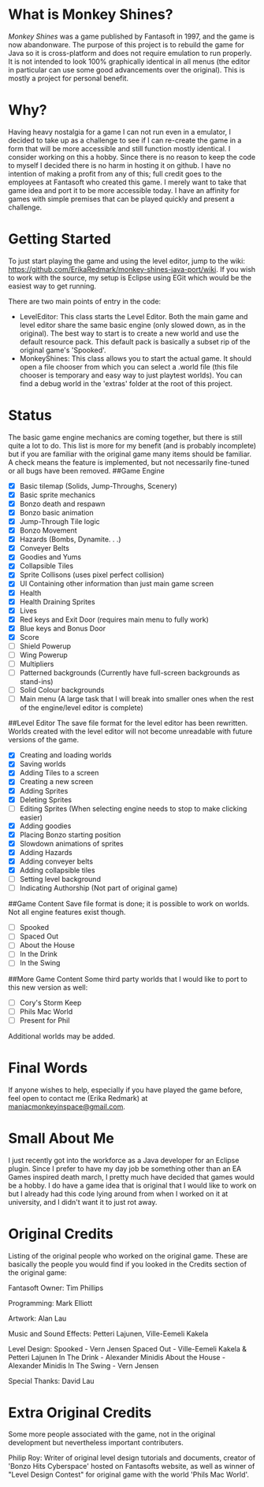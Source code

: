 # What is Monkey Shines?
*Monkey Shines* was a game published by Fantasoft in 1997, and the game is now abandonware. The purpose of this project is to rebuild the game for Java so it is cross-platform and does not require emulation to run properly. It is not intended to look 100% graphically identical in all menus (the editor in particular can use some good advancements over the original). This is mostly a project for personal benefit.

# Why?
Having heavy nostalgia for a game I can not run even in a emulator, I decided to take up as a challenge to see if I can re-create the game in a form that will be more accessible and still function mostly identical. I consider working on this a hobby. Since there is no reason to keep the code to myself I decided there is no harm in hosting it on github. I have no intention of making a profit from any of this; full credit goes to the employees at Fantasoft who created this game. I merely want to take that game idea and port it to be more accessible today. I have an affinity for games with simple premises that can be played quickly and present a challenge.

# Getting Started
To just start playing the game and using the level editor, jump to the wiki: https://github.com/ErikaRedmark/monkey-shines-java-port/wiki. If you wish to work with the source, my setup is Eclipse using EGit which would be the easiest way to get running. 

There are two main points of entry in the code:
- LevelEditor: This class starts the Level Editor. Both the main game and level editor share the same basic engine (only slowed down, as in the original). The best way to start is to create a new world and use the default resource pack. This default pack is basically a subset rip of the original game's 'Spooked'. 
- MonkeyShines: This class allows you to start the actual game. It should open a file chooser from which you can select a .world file (this file chooser is temporary and easy way to just playtest worlds). You can find a debug world in the 'extras' folder at the root of this project.

# Status
The basic game engine mechanics are coming together, but there is still quite a lot to do. This list is more for my benefit (and is probably incomplete) but if you are familiar with the original game many items should be familiar. A check means the feature is implemented, but not necessarily fine-tuned or all bugs have been removed.
##Game Engine
- [x] Basic tilemap (Solids, Jump-Throughs, Scenery)
- [x] Basic sprite mechanics
- [x] Bonzo death and respawn
- [x] Bonzo basic animation
- [x] Jump-Through Tile logic
- [x] Bonzo Movement
- [x] Hazards (Bombs, Dynamite. . .)
- [x] Conveyer Belts
- [x] Goodies and Yums
- [x] Collapsible Tiles
- [x] Sprite Collisons (uses pixel perfect collision)
- [x] UI Containing other information than just main game screen
- [x] Health
- [x] Health Draining Sprites
- [x] Lives
- [x] Red keys and Exit Door (requires main menu to fully work)
- [x] Blue keys and Bonus Door
- [x] Score
- [ ] Shield Powerup
- [ ] Wing Powerup
- [ ] Multipliers
- [ ] Patterned backgrounds (Currently have full-screen backgrounds as stand-ins)
- [ ] Solid Colour backgrounds
- [ ] Main menu (A large task that I will break into smaller ones when the rest of the engine/level editor is complete)

##Level Editor
The save file format for the level editor has been rewritten. Worlds created with the level editor will not become unreadable with future versions of the game.
- [x] Creating and loading worlds
- [x] Saving worlds
- [x] Adding Tiles to a screen
- [x] Creating a new screen
- [x] Adding Sprites
- [x] Deleting Sprites
- [ ] Editing Sprites (When selecting engine needs to stop to make clicking easier)
- [x] Adding goodies
- [x] Placing Bonzo starting position
- [x] Slowdown animations of sprites
- [x] Adding Hazards
- [x] Adding conveyer belts
- [x] Adding collapsible tiles
- [ ] Setting level background
- [ ] Indicating Authorship (Not part of original game)

##Game Content
Save file format is done; it is possible to work on worlds. Not all engine features exist though.
- [ ] Spooked
- [ ] Spaced Out
- [ ] About the House
- [ ] In the Drink
- [ ] In the Swing

##More Game Content
Some third party worlds that I would like to port to this new version as well:
- [ ] Cory's Storm Keep
- [ ] Phils Mac World
- [ ] Present for Phil

Additional worlds may be added.

# Final Words
If anyone wishes to help, especially if you have played the game before, feel open to contact me (Erika Redmark) at maniacmonkeyinspace@gmail.com. 

# Small About Me
I just recently got into the workforce as a Java developer for an Eclipse plugin. Since I prefer to have my day job be something other than an EA Games inspired death march, I pretty much have decided that games would be a hobby. I do have a game idea that is original that I would like to work on but I already had this code lying around from when I worked on it at university, and I didn't want it to just rot away.

# Original Credits
Listing of the original people who worked on the original game. These are basically the people you would find if you looked in the Credits section of the original game:

Fantasoft Owner: Tim Phillips

Programming: Mark Elliott

Artwork: Alan Lau

Music and Sound Effects: Petteri Lajunen, Ville-Eemeli Kakela

Level Design: 
Spooked - Vern Jensen
Spaced Out - Ville-Eemeli Kakela & Petteri Lajunen
In The Drink - Alexander Minidis
About the House - Alexander Minidis
In The Swing - Vern Jensen

Special Thanks: 
David Lau

# Extra Original Credits
Some more people associated with the game, not in the original development but nevertheless important contributers.

Philip Roy: Writer of original level design tutorials and documents, creator of 'Bonzo Hits Cyberspace' hosted on Fantasofts website, as well as winner of "Level Design Contest" for original game with the world 'Phils Mac World'.